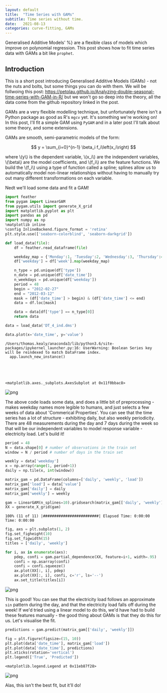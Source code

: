```yaml
---
layout: default
title:  "Time Series with GAMs"
subtitle: Time series without time.
date:   2021-08-13
categories: curve-fitting, GAMs
---
```

Generalised Additive Models' %} are a flexible class of models which improve on polynomial regression. This post shows how to fit time series data with GAMs a bit like `prophet`.

## Introduction

This is a short post introducing Generalised Additive Models (GAMs) - not the nuts and bolts, but some things you can do with them. We will be follwoing this post: https://petolau.github.io/Analyzing-double-seasonal-time-series-with-GAM-in-R/ but we won't go so deep into the theory, all the data come from the github repository linked in the post.

GAMs are a very flexible modelling technique, but unfortunately there isn't a Python package as good as R's `mgcv` yet. It's something we're working on! In this post, I'll fit a simple GAM using `PyGAM` and in a later post I'll talk about some theory, and some extensions.

GAMs are smooth, semi-parametric models of the form:

$$ y = \sum_{i=0}^{n-1} \beta_i f_i\left(x_i\right) $$

where \\(y\\) is the dependent variable, \\(x_i\\) are the independent variables, \\(\beta\\) are the model coefficients, and \\(f_i\\) are the feature functions. We build the \\(f_i\\) using a type of function called a spline; splines allow us to automatically model non-linear relationships without having to manually try out many different transformations on each variable.

Nedt we'll load some data and fit a GAM!


```python
import feather
from pygam import LinearGAM
from pygam.utils import generate_X_grid
import matplotlib.pyplot as plt
import pandas as pd
import numpy as np
%matplotlib inline
%config InlineBackend.figure_format = 'retina'
plt.style.use(['seaborn-colorblind', 'seaborn-darkgrid'])
```


```python
def load_data(file):
    df = feather.read_dataframe(file)

    weekday_map = {'Monday':1, 'Tuesday':2, 'Wednesday':3, 'Thursday':4, 'Friday':5, 'Saturday':6, 'Sunday':7}
    df['weekday'] = df['week'].map(weekday_map)

    n_type = pd.unique(df['type'])
    n_date = pd.unique(df['date_time'])
    n_weekdays = pd.unique(df['weekday'])
    period = 48
    begin = "2012-02-27"
    end = "2012-03-12"
    mask = (df['date_time'] > begin) & (df['date_time'] <= end)
    data = df.loc[mask]

    data = data[df['type'] == n_type[0]]
    return data

data = load_data('DT_4_ind.dms')

data.plot(x='date_time', y='value')
```

    /Users/thomas.kealy/anaconda3/lib/python3.6/site-packages/ipykernel_launcher.py:16: UserWarning: Boolean Series key will be reindexed to match DataFrame index.
      app.launch_new_instance()





    <matplotlib.axes._subplots.AxesSubplot at 0x11f0bbac8>




    
![png](2021-08-13-Time-Series-with-GAMS_files/2021-08-13-Time-Series-with-GAMS_2_2.png)
    


The above code loads some data, and does a little bit of preprocessing - makes weekday names more legible to humans, and just selects a few weeks of data about 'Commerical Properties'. You can see that the time series has a lot of structure - exhibiting daily, but also weekly periodicity. There are 48 measurements during the day and 7 days during the week so that will be our independent variables to model response variable - electricity load. Let's build it!


```python
period = 48
N = data.shape[0] # number of observations in the train set
window = N / period # number of days in the train set

weekly = data['weekday']
x = np.array(range(1, period+1))
daily = np.tile(x, int(window))

matrix_gam = pd.DataFrame(columns=['daily', 'weekly', 'load'])
matrix_gam['load'] = data['value']
matrix_gam['daily'] = daily
matrix_gam['weekly'] = weekly
```


```python
gam = LinearGAM(n_splines=10).gridsearch(matrix_gam[['daily', 'weekly']], matrix_gam['load'])
XX = generate_X_grid(gam)
```

    100% (11 of 11) |#########################| Elapsed Time: 0:00:00 Time: 0:00:00



```python
fig, axs = plt.subplots(1, 2)
fig.set_figheight(10)
fig.set_figwidth(15)
titles = ['daily', 'weekly']

for i, ax in enumerate(axs):
    pdep, confi = gam.partial_dependence(XX, feature=i+1, width=.95)
    confi = np.asarray(confi)
    confi = confi.squeeze()
    ax.plot(XX[:, i], pdep)
    ax.plot(XX[:, i], confi, c='r', ls='--')
    ax.set_title(titles[i])
```


    
![png](2021-08-13-Time-Series-with-GAMS_files/2021-08-13-Time-Series-with-GAMS_6_0.png)
    


This is good! You can see that the electricity load follows an approximate `sin` pattern during the day, and that the electricity load falls off during the week! If we'd tried using a linear model to do this, we'd have had to build these features manually - the good thing about GAMs is that they do this for us. Let's visualise the fit.


```python
predictions = gam.predict(matrix_gam[['daily', 'weekly']])
```


```python
fig = plt.figure(figsize=(15, 10))
plt.plot(data['date_time'], matrix_gam['load'])
plt.plot(data['date_time'], predictions)
plt.xticks(rotation='vertical')
plt.legend(['True', 'Predicted'])
```




    <matplotlib.legend.Legend at 0x11eb87f28>




    
![png](2021-08-13-Time-Series-with-GAMS_files/2021-08-13-Time-Series-with-GAMS_9_1.png)
    


Alas, this isn't the best fit, but it'll do!


```python

```
